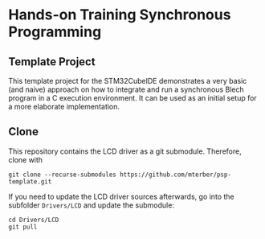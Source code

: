 # Hands-on Training Synchronous Programming

## Template Project
This template project for the STM32CubeIDE demonstrates a very basic (and naive) approach on how to integrate and run a synchronous Blech program in a C execution environment. It can be used as an initial setup for a more elaborate implementation.

## Clone
This repository contains the LCD driver as a git submodule. Therefore, clone with

    git clone --recurse-submodules https://github.com/mterber/psp-template.git

If you need to update the LCD driver sources afterwards, go into the subfolder `Drivers/LCD` and update the submodule:

    cd Drivers/LCD
    git pull
